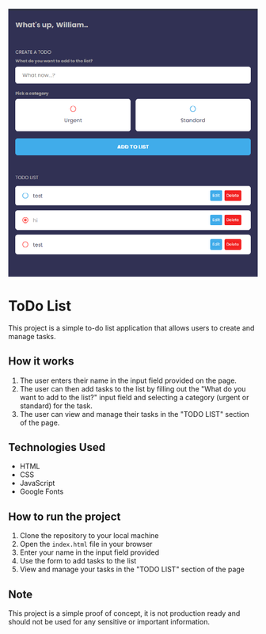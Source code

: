 ![Screenshot of ToDo List](/screenshot.png)

# ToDo List

This project is a simple to-do list application that allows users to create and manage tasks.

## How it works

1. The user enters their name in the input field provided on the page.
2. The user can then add tasks to the list by filling out the "What do you want to add to the list?" input field and selecting a category (urgent or standard) for the task.
3. The user can view and manage their tasks in the "TODO LIST" section of the page.

## Technologies Used

- HTML
- CSS
- JavaScript
- Google Fonts

## How to run the project

1. Clone the repository to your local machine
2. Open the `index.html` file in your browser
3. Enter your name in the input field provided
4. Use the form to add tasks to the list
5. View and manage your tasks in the "TODO LIST" section of the page

## Note

This project is a simple proof of concept, it is not production ready and should not be used for any sensitive or important information.